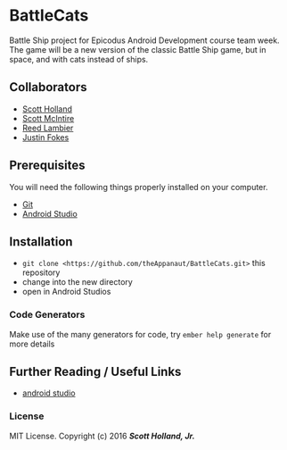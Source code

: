 # BattleCats

Battle Ship project for Epicodus Android Development course team week. The game will be a new version of the classic Battle Ship game, but in space, and with cats instead of ships.

## Collaborators
* [Scott Holland](https://github.com/theAppanaut)
* [Scott McIntire](https://github.com/ScottMcintire90)
* [Reed Lambier](https://github.com/Rlambier25)
* [Justin Fokes](https://github.com/JustinFokes)

## Prerequisites

You will need the following things properly installed on your computer.

* [Git](http://git-scm.com/)
* [Android Studio](https://developer.android.com/studio/index.html)

## Installation

* `git clone <https://github.com/theAppanaut/BattleCats.git>` this repository
* change into the new directory
* open in Android Studios

### Code Generators

Make use of the many generators for code, try `ember help generate` for more details

## Further Reading / Useful Links

* [android studio](https://developer.android.com/studio/intro/index.html)

### License

MIT License. Copyright (c) 2016 **_Scott Holland, Jr._**
